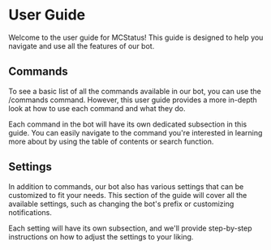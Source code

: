 # User Guide

Welcome to the user guide for MCStatus! This guide is designed to help you navigate and use all the features of our bot.

## Commands
To see a basic list of all the commands available in our bot, you can use the /commands command. However, this user guide provides a more in-depth look at how to use each command and what they do.

Each command in the bot will have its own dedicated subsection in this guide. You can easily navigate to the command you're interested in learning more about by using the table of contents or search function.

## Settings
In addition to commands, our bot also has various settings that can be customized to fit your needs. This section of the guide will cover all the available settings, such as changing the bot's prefix or customizing notifications.

Each setting will have its own subsection, and we'll provide step-by-step instructions on how to adjust the settings to your liking.